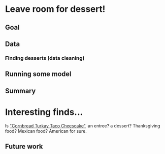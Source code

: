 # Leave room for dessert!

## Goal

## Data

### Finding desserts (data cleaning)

## Running some model


## Summary

# Interesting finds...
Is ["Cornbread Turkay Taco Cheescake"](https://www.food.com/recipe/cornbread-turkey-taco-cheesecake-with-zesty-avocado-cream-398439), an entree? a dessert? Thanksgiving food? Mexican food? American for sure.

## Future work
